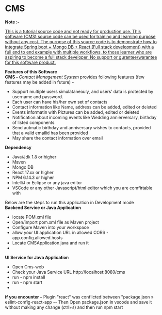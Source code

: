 # CMS
<Strong>Note :- </Strong></br><p><u>This is a tutorial source code and not ready for production use. This software (CMS) source code can be used for training and learning purpose without any cost. The purpose of this source code is to demonstrate how to integrate Spring boot + Mongo DB + React (Full stack development) with a full end to end example with multiple workflows, to those learner who are aspiring to become a full stack developer. No support or gurantee/warantee for this software product.</u></p>
<Strong>Features of this Software</Strong></br>
<strong>CMS - </strong> <i>Contact Management System</i> provides following features (few features may be added in future) -
<ul>
	<li>Support multiple users simulataneouly, and users' data is protected by username and password.</li>
	<li>Each user can have his/her own set of contacts</li>
	<li>Contact information like Name, address can be added, edited or deleted</li>
	<li>Events informatin with Pictures can be added, edited or deleted</li>
	<li>Notification about incoming events like Wedding annierversary, birthday of listed components</li>
	<li>Send autmatic birthday and anniversary wishes to contacts, provided that a valid emailid has been provided</li>
	<li>May share the contact information over email</li>
</ul>

<Strong>Dependency </Strong>
<ul>
	<li>Java/Jdk 1.8 or higher</li>
	<li>Maven</li>
	<li>Mongo DB</li>
	<li>React 17.xx or higher</li>
	<li>NPM 6.14.3 or higher</li>
	<li>IntelliJ or Eclipse or any java editor</li>
	<li>VSCode or any other Javascript/html editor which you are comfirtable with</li>	
</ul>
Below are the steps to run this application in Development mode </br>
<Strong>Backend Service or Java Application</Strong>
<ul>
	<li>locate POM.xml file</li>
	<li>Open/import pom.xml file as Maven project</li>
	<li>Configure Maven into your workspace</li>
	<li>allow your UI application URL in allowed CORS - app.config.allowed.hosts </li>
	<li>Locate CMSApplication.java and run it<li>
</ul>

<Strong>UI Service for Java Application</Strong>
<ul>
	<li>Open Cms-web</li>
	<li>Check your Java Service URL http://localhost:8080/cms</li>
	<li>run - npm install</li>
	<li>run - npm start<li>
</ul>

<Strong>if you encounter -</Strong>
 Plugin "react" was conflicted between "package.json » eslint-config-react-app  -- Then Open package.json in vscode and save it without making any change (ctrl+s) and then run npm start</br>



